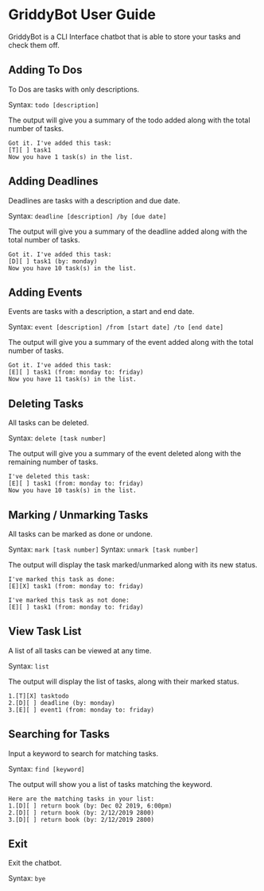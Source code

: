 # GriddyBot User Guide

GriddyBot is a CLI Interface chatbot that is able to store your tasks and check them off.

## Adding To Dos

To Dos are tasks with only descriptions.

Syntax: `todo [description]`

The output will give you a summary of the todo added along with the total number of tasks.

```
Got it. I've added this task:
[T][ ] task1
Now you have 1 task(s) in the list.
```

## Adding Deadlines

Deadlines are tasks with a description and due date.

Syntax: `deadline [description] /by [due date]`

The output will give you a summary of the deadline added along with the total number of tasks.

```
Got it. I've added this task:
[D][ ] task1 (by: monday)
Now you have 10 task(s) in the list.
```

## Adding Events

Events are tasks with a description, a start and end date.

Syntax: `event [description] /from [start date] /to [end date]`

The output will give you a summary of the event added along with the total number of tasks.

```
Got it. I've added this task:
[E][ ] task1 (from: monday to: friday)
Now you have 11 task(s) in the list.
```

## Deleting Tasks

All tasks can be deleted.

Syntax: `delete [task number]`

The output will give you a summary of the event deleted along with the remaining number of tasks.

```
I've deleted this task:
[E][ ] task1 (from: monday to: friday)
Now you have 10 task(s) in the list.
```

## Marking / Unmarking Tasks

All tasks can be marked as done or undone.

Syntax: `mark [task number]`
Syntax: `unmark [task number]`

The output will display the task marked/unmarked along with its new status.

```
I've marked this task as done:
[E][X] task1 (from: monday to: friday)
```

```
I've marked this task as not done:
[E][ ] task1 (from: monday to: friday)
```

## View Task List

A list of all tasks can be viewed at any time.

Syntax: `list`

The output will display the list of tasks, along with their marked status.

```
1.[T][X] tasktodo
2.[D][ ] deadline (by: monday)
3.[E][ ] event1 (from: monday to: friday)
```

## Searching for Tasks

Input a keyword to search for matching tasks.

Syntax: `find [keyword]`

The output will show you a list of tasks matching the keyword.

```
Here are the matching tasks in your list:
1.[D][ ] return book (by: Dec 02 2019, 6:00pm)
2.[D][ ] return book (by: 2/12/2019 2800)
3.[D][ ] return book (by: 2/12/2019 2800)
```

## Exit

Exit the chatbot.

Syntax: `bye`
